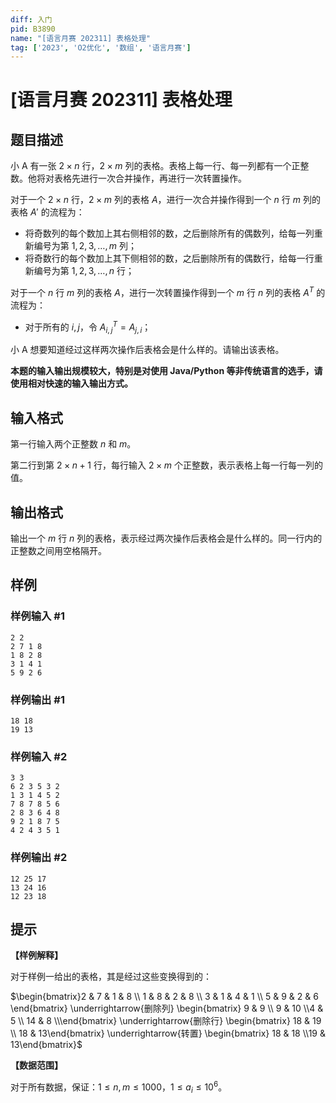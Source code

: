```yaml
---
diff: 入门
pid: B3890
name: "[语言月赛 202311] 表格处理"
tag: ['2023', 'O2优化', '数组', '语言月赛']
---
```

# [语言月赛 202311] 表格处理
## 题目描述

小 A 有一张 $2\times n$ 行，$2\times m$ 列的表格。表格上每一行、每一列都有一个正整数。他将对表格先进行一次合并操作，再进行一次转置操作。

对于一个 $2\times n$ 行，$2\times m$ 列的表格 $A$，进行一次合并操作得到一个 $n$ 行 $m$ 列的表格 $A'$ 的流程为：

- 将奇数列的每个数加上其右侧相邻的数，之后删除所有的偶数列，给每一列重新编号为第 $1,2,3,\dots,m$ 列；
- 将奇数行的每个数加上其下侧相邻的数，之后删除所有的偶数行，给每一行重新编号为第 $1,2,3,\dots,n$ 行；

对于一个 $n$ 行 $m$ 列的表格 $A$，进行一次转置操作得到一个 $m$ 行 $n$ 列的表格 $A^T$ 的流程为：

- 对于所有的 $i,j$，令 $A^T_{i,j}=A_{j,i}$；

小 A 想要知道经过这样两次操作后表格会是什么样的。请输出该表格。

**本题的输入输出规模较大，特别是对使用 Java/Python 等非传统语言的选手，请使用相对快速的输入输出方式。**
## 输入格式

第一行输入两个正整数 $n$ 和 $m$。

第二行到第 $2\times n+1$ 行，每行输入 $2\times m$ 个正整数，表示表格上每一行每一列的值。
## 输出格式

输出一个 $m$ 行 $n$ 列的表格，表示经过两次操作后表格会是什么样的。同一行内的正整数之间用空格隔开。
## 样例

### 样例输入 #1
```
2 2
2 7 1 8
1 8 2 8
3 1 4 1
5 9 2 6
```
### 样例输出 #1
```
18 18
19 13
```
### 样例输入 #2
```
3 3
6 2 3 5 3 2
1 3 1 4 5 2
7 8 7 8 5 6
2 8 3 6 4 8
9 2 1 8 7 5
4 2 4 3 5 1
```
### 样例输出 #2
```
12 25 17
13 24 16
12 23 18
```
## 提示

**【样例解释】**

对于样例一给出的表格，其是经过这些变换得到的：

$\begin{bmatrix}2 & 7 & 1 & 8 \\ 1 & 8 & 2 & 8 \\ 3 & 1 & 4 & 1 \\ 5 & 9 & 2 & 6 \end{bmatrix} \underrightarrow{删除列} \begin{bmatrix} 9 & 9 \\ 9 & 10 \\4 & 5 \\ 14 & 8 \\\end{bmatrix} \underrightarrow{删除行} \begin{bmatrix} 18 & 19 \\ 18 & 13\end{bmatrix} \underrightarrow{转置} \begin{bmatrix} 18 & 18 \\19 & 13\end{bmatrix}$

**【数据范围】**

对于所有数据，保证：$1 \leq n,m \leq 1000$，$1 \leq a_i \leq 10^6$。
